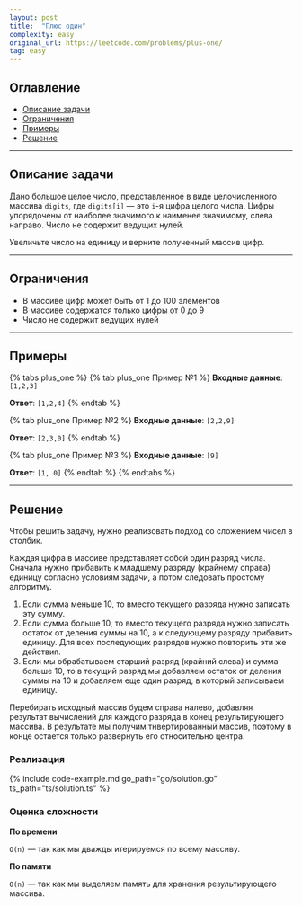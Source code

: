 ```yaml
---
layout: post
title:  "Плюс один"
complexity: easy
original_url: https://leetcode.com/problems/plus-one/
tag: easy
---
```


## Оглавление

- [Описание задачи](#описание-задачи)
- [Ограничения](#ограничения)
- [Примеры](#примеры)
- [Решение](#решение)

---

## Описание задачи

Дано большое целое число, представленное в виде целочисленного массива `digits`, где `digits[i]` — это `i`-я цифра целого числа.
Цифры упорядочены от наиболее значимого к наименее значимому, слева направо.
Число не содержит ведущих нулей.

Увеличьте число на единицу и верните полученный массив цифр.

---

## Ограничения

- В массиве цифр может быть от 1 до 100 элементов
- В массиве содержатся только цифры от 0 до 9
- Число не содержит ведущих нулей

---

## Примеры

{% tabs plus_one %}
{% tab plus_one Пример №1 %}
**Входные данные**: `[1,2,3]`

**Ответ**: `[1,2,4]`
{% endtab %}

{% tab plus_one Пример №2 %}
**Входные данные**: `[2,2,9]`

**Ответ**: `[2,3,0]`
{% endtab %}

{% tab plus_one Пример №3 %}
**Входные данные**: `[9]`

**Ответ**: `[1, 0]`
{% endtab %}
{% endtabs %}

---

## Решение

Чтобы решить задачу, нужно реализовать подход со сложением чисел в столбик.

Каждая цифра в массиве представляет собой один разряд числа.
Сначала нужно прибавить к младшему разряду (крайнему справа) единицу согласно условиям задачи, а потом следовать простому алгоритму.

1. Если сумма меньше 10, то вместо текущего разряда нужно записать эту сумму.
2. Если сумма больше 10, то вместо текущего разряда нужно записать остаток от деления суммы на 10, а к следующему разряду прибавить единицу. 
Для всех последующих разрядов нужно повторить эти же действия.
3. Если мы обрабатываем старший разряд (крайний слева) и сумма больше 10, то в текущий разряд мы добавляем остаток от деления суммы на 10 и добавляем еще один разряд, в который записываем единицу.

Перебирать исходный массив будем справа налево, добавляя результат вычислений для каждого разряда в конец результирующего массива.
В результате мы получим тнвертированный массив, поэтому в конце остается только развернуть его относительно центра.

### Реализация

{% include code-example.md go_path="go/solution.go" ts_path="ts/solution.ts" %}

### Оценка сложности

**По времени**

`O(n)` — так как мы дважды итерируемся по всему массиву.

**По памяти**

`O(n)` — так как мы выделяем память для хранения результирующего массива.